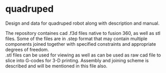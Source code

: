 # quadruped
Design and data for quadruped robot along with description and manual.

The repository containes cad .f3d files native to fusion 360, as well as stl files. Some of the files are in .step format that may contain multiple components joined together with specified constraints and appropriate degrees of freedom.  
.stl files can be used for viewing as well as can be used as raw cad file to slice into G-codes for 3-D printing. Assembly and joining scheme is described and will be mentioned in this file also.
